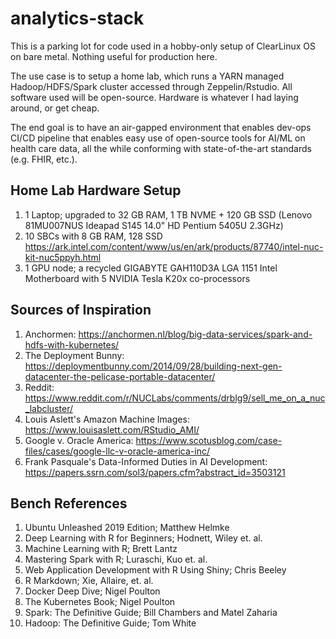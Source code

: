 # analytics-stack
This is a parking lot for code used in a hobby-only setup of ClearLinux OS on bare metal. Nothing useful for production here.

The use case is to setup a home lab, which runs a YARN managed Hadoop/HDFS/Spark cluster accessed through Zeppelin/Rstudio. All software used will be open-source. Hardware is whatever I had laying around, or get cheap.

The end goal is to have an air-gapped environment that enables dev-ops CI/CD pipeline that enables easy use of open-source tools for AI/ML on health care data, all the while conforming with state-of-the-art standards (e.g. FHIR, etc.).

## Home Lab Hardware Setup
1. 1 Laptop; upgraded to 32 GB RAM, 1 TB NVME + 120 GB SSD (Lenovo 81MU007NUS Ideapad S145 14.0" HD Pentium 5405U 2.3GHz)
2. 10 SBCs with 8 GB RAM, 128 SSD https://ark.intel.com/content/www/us/en/ark/products/87740/intel-nuc-kit-nuc5ppyh.html
3. 1 GPU node; a recycled GIGABYTE GAH110D3A LGA 1151 Intel Motherboard with 5 NVIDIA Tesla K20x co-processors

## Sources of Inspiration
1. Anchormen: https://anchormen.nl/blog/big-data-services/spark-and-hdfs-with-kubernetes/
2. The Deployment Bunny: https://deploymentbunny.com/2014/09/28/building-next-gen-datacenter-the-pelicase-portable-datacenter/
3. Reddit: https://www.reddit.com/r/NUCLabs/comments/drblg9/sell_me_on_a_nuc_labcluster/
4. Louis Aslett's Amazon Machine Images: https://www.louisaslett.com/RStudio_AMI/
5. Google v. Oracle America: https://www.scotusblog.com/case-files/cases/google-llc-v-oracle-america-inc/
6. Frank Pasquale's Data-Informed Duties in AI Development: https://papers.ssrn.com/sol3/papers.cfm?abstract_id=3503121

## Bench References
1. Ubuntu Unleashed 2019 Edition; Matthew Helmke
2. Deep Learning with R for Beginners; Hodnett, Wiley et. al.
3. Machine Learning with R; Brett Lantz
4. Mastering Spark with R; Luraschi, Kuo et. al.
5. Web Application Development with R Using Shiny; Chris Beeley
6. R Markdown; Xie, Allaire, et. al.
7. Docker Deep Dive; Nigel Poulton
8. The Kubernetes Book; Nigel Poulton
9. Spark: The Definitive Guide; Bill Chambers and Matel Zaharia
10. Hadoop: The Definitive Guide; Tom White
